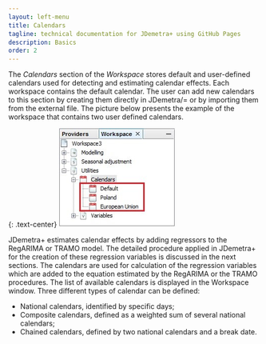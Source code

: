 ```yaml
---
layout: left-menu
title: Calendars
tagline: technical documentation for JDemetra+ using GitHub Pages
description: Basics
order: 2
---
```

The *Calendars* section of the *Workspace* stores default and user-defined 
calendars used for detecting and estimating calendar effects.
Each workspace contains the default calendar. The user can add new 
calendars to this section by creating them directly in JDemetra/= or by 
importing them from the external file. The picture below presents the 
example of the workspace that contains two user defined calendars.

{: .text-center}
![Text](/assets/img/reference-manual/manual/calendars-example.jpg)

JDemetra+ estimates calendar effects by adding regressors to the RegARIMA or TRAMO 
model. The detailed procedure applied in JDemetra+ for the creation of 
these regression variables is discussed in the next sections. 
The calendars are used for 
calculation of the regression variables which are added to the equation 
estimated by the RegARIMA or the TRAMO procedures. The list of available 
calendars is displayed in the Workspace window. Three different types of 
calendar can be defined: 
* National calendars, identified by specific 
days; 
* Composite calendars, defined as a weighted sum of several 
national calendars; 
* Chained calendars, defined by two national 
calendars and a break date.

